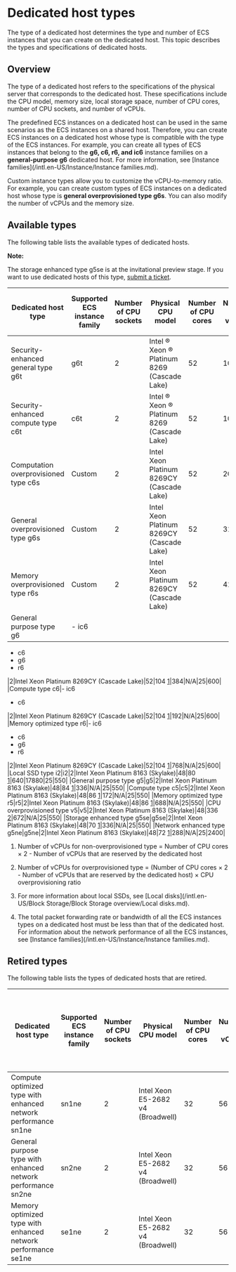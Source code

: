 # Dedicated host types

The type of a dedicated host determines the type and number of ECS instances that you can create on the dedicated host. This topic describes the types and specifications of dedicated hosts.

## Overview

The type of a dedicated host refers to the specifications of the physical server that corresponds to the dedicated host. These specifications include the CPU model, memory size, local storage space, number of CPU cores, number of CPU sockets, and number of vCPUs.

The predefined ECS instances on a dedicated host can be used in the same scenarios as the ECS instances on a shared host. Therefore, you can create ECS instances on a dedicated host whose type is compatible with the type of the ECS instances. For example, you can create all types of ECS instances that belong to the **g6, c6, r6, and ic6** instance families on a **general-purpose g6** dedicated host. For more information, see [Instance families](/intl.en-US/Instance/Instance families.md).

Custom instance types allow you to customize the vCPU-to-memory ratio. For example, you can create custom types of ECS instances on a dedicated host whose type is **general overprovisioned type g6s**. You can also modify the number of vCPUs and the memory size.

## Available types

The following table lists the available types of dedicated hosts.

**Note:**

The storage enhanced type g5se is at the invitational preview stage. If you want to use dedicated hosts of this type, [submit a ticket](https://workorder-intl.console.aliyun.com/#/ticket/createIndex).

|Dedicated host type|Supported ECS instance family|Number of CPU sockets|Physical CPU model|Number of CPU cores|Number of vCPUs|Memory size \(GiB\)|Local SSD \(GiB\)[3](#footnote)|Inbound/outbound bandwidth \(Gbit/s\)[4](#network)|Inbound/outbound packet forwarding rate \(10,000 packets per second\)[4](#network)|
|-------------------|-----------------------------|---------------------|------------------|-------------------|---------------|-------------------|-------------------------------|--------------------------------------------------|----------------------------------------------------------------------------------|
|Security-enhanced general type g6t|g6t|2|Intel ® Xeon ® Platinum 8269 \(Cascade Lake\)|52|104 [1](#vCPU)|384|N/A|32|2400|
|Security-enhanced compute type c6t|c6t|2|Intel ® Xeon ® Platinum 8269 \(Cascade Lake\)|52|104 [1](#vCPU)|192|N/A|32|2400|
|Computation overprovisioned type c6s|Custom|2|Intel Xeon Platinum 8269CY \(Cascade Lake\)|52|208 [2](#vCPU-CPU)|180|N/A|25|600|
|General overprovisioned type g6s|Custom|2|Intel Xeon Platinum 8269CY \(Cascade Lake\)|52|312 [2](#vCPU-CPU)|372|N/A|25|600|
|Memory overprovisioned type r6s|Custom|2|Intel Xeon Platinum 8269CY \(Cascade Lake\)|52|416 [2](#vCPU-CPU)|756|N/A|25|600|
|General purpose type g6|-   ic6
-   c6
-   g6
-   r6

|2|Intel Xeon Platinum 8269CY \(Cascade Lake\)|52|104 [1](#vCPU)|384|N/A|25|600|
|Compute type c6|-   ic6
-   c6

|2|Intel Xeon Platinum 8269CY \(Cascade Lake\)|52|104 [1](#vCPU)|192|N/A|25|600|
|Memory optimized type r6|-   ic6
-   c6
-   g6
-   r6

|2|Intel Xeon Platinum 8269CY \(Cascade Lake\)|52|104 [1](#vCPU)|768|N/A|25|600|
|Local SSD type i2|i2|2|Intel Xeon Platinum 8163 \(Skylake\)|48|80 [1](#vCPU)|640|17880|25|550|
|General purpose type g5|g5|2|Intel Xeon Platinum 8163 \(Skylake\)|48|84 [1](#vCPU)|336|N/A|25|550|
|Compute type c5|c5|2|Intel Xeon Platinum 8163 \(Skylake\)|48|86 [1](#vCPU)|172|N/A|25|550|
|Memory optimized type r5|r5|2|Intel Xeon Platinum 8163 \(Skylake\)|48|86 [1](#vCPU)|688|N/A|25|550|
|CPU overprovisioned type v5|v5|2|Intel Xeon Platinum 8163 \(Skylake\)|48|336 [2](#vCPU-CPU)|672|N/A|25|550|
|Storage enhanced type g5se|g5se|2|Intel Xeon Platinum 8163 \(Skylake\)|48|70 [1](#vCPU)|336|N/A|25|550|
|Network enhanced type g5ne|g5ne|2|Intel Xeon Platinum 8163 \(Skylake\)|48|72 [1](#vCPU)|288|N/A|25|2400|

1. Number of vCPUs for non-overprovisioned type = Number of CPU cores × 2 - Number of vCPUs that are reserved by the dedicated host

2. Number of vCPUs for overprovisioned type = \(Number of CPU cores × 2 - Number of vCPUs that are reserved by the dedicated host\) × CPU overprovisioning ratio

3. For more information about local SSDs, see [Local disks](/intl.en-US/Block Storage/Block Storage overview/Local disks.md).

4. The total packet forwarding rate or bandwidth of all the ECS instances types on a dedicated host must be less than that of the dedicated host. For information about the network performance of all the ECS instances, see [Instance families](/intl.en-US/Instance/Instance families.md).

## Retired types

The following table lists the types of dedicated hosts that are retired.

|Dedicated host type|Supported ECS instance family|Number of CPU sockets|Physical CPU model|Number of CPU cores|Number of vCPUs|Memory size \(GiB\)|Local SSD \(GiB\)|Inbound or outbound bandwidth \(Gbit/s\)|Inbound or outbound packet forwarding rate \(10,000 packets per second\)|
|-------------------|-----------------------------|---------------------|------------------|-------------------|---------------|-------------------|-----------------|----------------------------------------|------------------------------------------------------------------------|
|Compute optimized type with enhanced network performance sn1ne|sn1ne|2|Intel Xeon E5-2682 v4 \(Broadwell\)|32|56 [1](#vCPU)|112|N/A|10|450|
|General purpose type with enhanced network performance sn2ne|sn2ne|2|Intel Xeon E5-2682 v4 \(Broadwell\)|32|56 [1](#vCPU)|224|N/A|10|450|
|Memory optimized type with enhanced network performance se1ne|se1ne|2|Intel Xeon E5-2682 v4 \(Broadwell\)|32|56 [1](#vCPU)|480|N/A|10|450|


